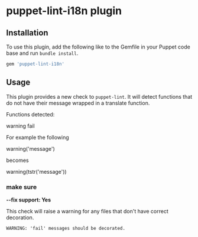 # puppet-lint-i18n plugin


## Installation

To use this plugin, add the following like to the Gemfile in your Puppet code
base and run `bundle install`.

```ruby
gem 'puppet-lint-i18n'
```

## Usage

This plugin provides a new check to `puppet-lint`. It will detect functions that do not have their message wrapped in  a translate function.

Functions detected:

warning
fail 

For example the following

warning('message')

becomes 

warning(tstr('message'))

### make sure 

**--fix support: Yes**

This check will raise a warning for any files that don't have correct decoration.

```
WARNING: 'fail' messages should be decorated.
```
